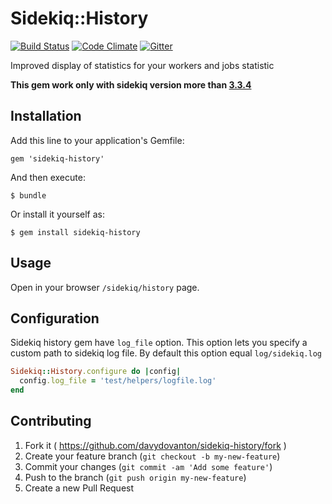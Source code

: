 # Sidekiq::History

[![Build Status](https://travis-ci.org/davydovanton/sidekiq-history.svg?branch=master)](https://travis-ci.org/davydovanton/sidekiq-history) [![Code Climate](https://codeclimate.com/github/davydovanton/sidekiq-history/badges/gpa.svg)](https://codeclimate.com/github/davydovanton/sidekiq-history) [![Gitter](https://badges.gitter.im/Join%20Chat.svg)](https://gitter.im/davydovanton/sidekiq-history?utm_source=badge&utm_medium=badge&utm_campaign=pr-badge)

Improved display of statistics for your workers and jobs statistic

**This gem work only with sidekiq version more than [3.3.4](https://github.com/mperham/sidekiq/releases/tag/v3.3.4)**

## Installation
Add this line to your application's Gemfile:

    gem 'sidekiq-history'

And then execute:

    $ bundle

Or install it yourself as:

    $ gem install sidekiq-history

## Usage
Open in your browser `/sidekiq/history` page.

## Configuration
Sidekiq history gem have `log_file` option. This option lets you specify a custom path to sidekiq log file. By default this option equal `log/sidekiq.log`

``` ruby
Sidekiq::History.configure do |config|
  config.log_file = 'test/helpers/logfile.log'
end
```

## Contributing
1. Fork it ( https://github.com/davydovanton/sidekiq-history/fork )
2. Create your feature branch (`git checkout -b my-new-feature`)
3. Commit your changes (`git commit -am 'Add some feature'`)
4. Push to the branch (`git push origin my-new-feature`)
5. Create a new Pull Request
